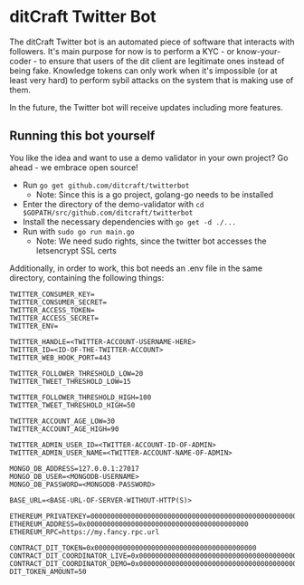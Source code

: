 # ditCraft Twitter Bot
The ditCraft Twitter bot is an automated piece of software that interacts with followers. It's main purpose for now is to perform a KYC - or know-your-coder - to ensure that users of the dit client are legitimate ones instead of being fake. Knowledge tokens can only work when it's impossible (or at least very hard) to perform sybil attacks on the system that is making use of them.

In the future, the Twitter bot will receive updates including more features.

## Running this bot yourself
You like the idea and want to use a demo validator in your own project? Go ahead - we embrace open source!

* Run `go get github.com/ditcraft/twitterbot`
    * Note: Since this is a go project, golang-go needs to be installed
* Enter the directory of the demo-validator with `cd $GOPATH/src/github.com/ditcraft/twitterbot`
* Install the necessary dependencies with `go get -d ./...`
* Run with `sudo go run main.go`
    * Note: We need sudo rights, since the twitter bot accesses the letsencrypt SSL certs

Additionally, in order to work, this bot needs an .env file in the same directory, containing the following things:

```
TWITTER_CONSUMER_KEY=
TWITTER_CONSUMER_SECRET=
TWITTER_ACCESS_TOKEN=
TWITTER_ACCESS_SECRET=
TWITTER_ENV=

TWITTER_HANDLE=<TWITTER-ACCOUNT-USERNAME-HERE>
TWITTER_ID=<ID-OF-THE-TWITTER-ACCOUNT>
TWITTER_WEB_HOOK_PORT=443

TWITTER_FOLLOWER_THRESHOLD_LOW=20
TWITTER_TWEET_THRESHOLD_LOW=15

TWITTER_FOLLOWER_THRESHOLD_HIGH=100
TWITTER_TWEET_THRESHOLD_HIGH=50

TWITTER_ACCOUNT_AGE_LOW=30
TWITTER_ACCOUNT_AGE_HIGH=90

TWITTER_ADMIN_USER_ID=<TWITTER-ACCOUNT-ID-OF-ADMIN>
TWITTER_ADMIN_USER_NAME=<TWITTER-ACCOUNT-NAME-OF-ADMIN>

MONGO_DB_ADDRESS=127.0.0.1:27017
MONGO_DB_USER=<MONGODB-USERNAME>
MONGO_DB_PASSWORD=<MONGODB-PASSWORD>

BASE_URL=<BASE-URL-OF-SERVER-WITHOUT-HTTP(S)>

ETHEREUM_PRIVATEKEY=0000000000000000000000000000000000000000000000000000000000000000
ETHEREUM_ADDRESS=0x0000000000000000000000000000000000000000
ETHEREUM_RPC=https://my.fancy.rpc.url

CONTRACT_DIT_TOKEN=0x0000000000000000000000000000000000000000
CONTRACT_DIT_COORDINATOR_LIVE=0x0000000000000000000000000000000000000000
CONTRACT_DIT_COORDINATOR_DEMO=0x0000000000000000000000000000000000000000
DIT_TOKEN_AMOUNT=50
```
